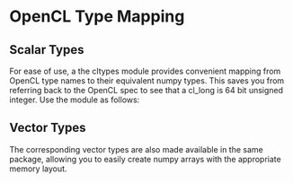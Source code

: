 OpenCL Type Mapping
===================

Scalar Types
------------

For ease of use, a the cltypes module provides convenient mapping from
OpenCL type names to their equivalent numpy types. This saves you from
referring back to the OpenCL spec to see that a cl\_long is 64 bit
unsigned integer. Use the module as follows:

Vector Types
------------

The corresponding vector types are also made available in the same
package, allowing you to easily create numpy arrays with the appropriate
memory layout.
